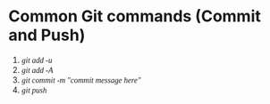 # Common Git commands \(Commit and Push\)

1. <span style='font-family:times new roman'>_git add \-u_</span>
2. <span style='font-family:times new roman'>_git add \-A_</span>
3. <span style='font-family:times new roman'>_git commit \-m "commit message here"_</span>
4. <span style='font-family:times new roman'>_git push_</span>

